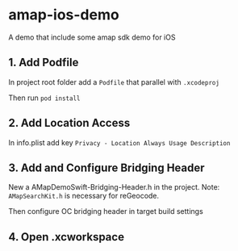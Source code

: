 


# amap-ios-demo
A demo that include some amap sdk demo for iOS

## 1. Add Podfile
In project root folder add a `Podfile` that parallel with `.xcodeproj`

Then run `pod install`

## 2. Add Location Access
In info.plist add key `Privacy - Location Always Usage Description`

## 3. Add and Configure Bridging Header
New a AMapDemoSwift-Bridging-Header.h in the project.
Note: `AMapSearchKit.h` is necessary for reGeocode.

Then configure OC bridging header in target build settings

## 4. Open .xcworkspace
